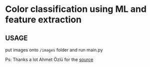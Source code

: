 # Color classification using ML and feature extraction

## USAGE

put images onto `/images` folder and run main.py

Ps: Thanks a lot Ahmet Özlü for the [source](https://github.com/ahmetozlu/color_recognition)